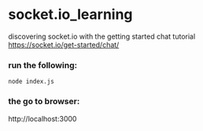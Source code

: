 # socket.io_learning
discovering socket.io with the getting started chat tutorial  
https://socket.io/get-started/chat/  



### run the following:
```
node index.js
```  
### the go to browser:
http://localhost:3000   